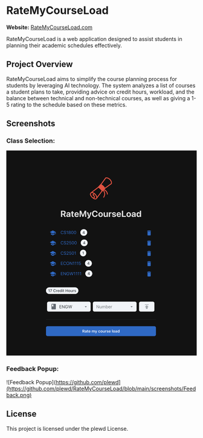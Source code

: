 # RateMyCourseLoad
**Website:** [RateMyCourseLoad.com](http://ratemycourseload.com)

RateMyCourseLoad is a web application designed to assist students in planning their academic schedules effectively.

## Project Overview

RateMyCourseLoad aims to simplify the course planning process for students by leveraging AI technology.
The system analyzes a list of courses a student plans to take, providing advice on credit hours, workload, and the balance between technical and non-technical courses, as well as giving a 1-5 rating to the schedule based on these metrics.

## Screenshots
### Class Selection:

![Course Selection](https://github.com/plewd/RateMyCourseLoad/blob/main/screenshots/Course%20Selection.png)

### Feedback Popup:

![Feedback Popup](https://github.com/plewd](https://github.com/plewd/RateMyCourseLoad/blob/main/screenshots/Feedback.png)

## License

This project is licensed under the plewd License.
